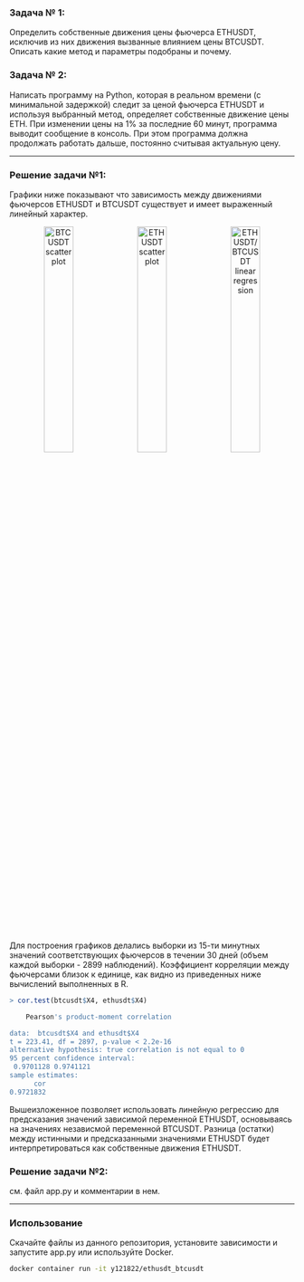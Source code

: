 ### Задача № 1:
Определить собственные движения цены фьючерса ETHUSDT, исключив из них движения вызванные 
влиянием цены BTCUSDT. Описать какие метод и параметры подобраны и почему.

### Задача № 2:
Написать программу на Python, которая в реальном времени (с минимальной задержкой) следит за 
ценой фьючерса ETHUSDT и используя выбранный метод, определяет собственные движение цены ETH. 
При изменении цены на 1% за последние 60 минут, программа выводит сообщение в консоль. 
При этом программа должна продолжать работать дальше, постоянно считывая актуальную цену.

----

### Решение задачи №1:
Графики ниже показывают что зависимость между движениями фьючерсов ETHUSDT и BTCUSDT существует
и имеет выраженный линейный характер. 

<p float="left" align="center">
    <img src="https://d19ehgb5eebwoa.cloudfront.net/BTCUSDT_plot2.png" alt="BTCUSDT scatter plot" width="32%">
    <img src="https://d19ehgb5eebwoa.cloudfront.net/ETHUSDT_plot2.png" alt="ETHUSDT scatter plot" width="32%">
    <img src="https://d19ehgb5eebwoa.cloudfront.net/ETHUSDT_BTCUSDT2.png" alt="ETHUSDT/BTCUSDT linear regression" width="32%">
</p>

Для построения графиков делались выборки из 15-ти минутных значений соответствующих фьючерсов
в течении 30 дней (объем каждой выборки - 2899 наблюдений). Коэффициент корреляции между
фьючерсами близок к единице, как видно из приведенных ниже вычислений выполненных в R.

```R
> cor.test(btcusdt$X4, ethusdt$X4)

	Pearson's product-moment correlation

data:  btcusdt$X4 and ethusdt$X4
t = 223.41, df = 2897, p-value < 2.2e-16
alternative hypothesis: true correlation is not equal to 0
95 percent confidence interval:
 0.9701128 0.9741121
sample estimates:
      cor 
0.9721832
```
Вышеизложенное позволяет использовать линейную регрессию для предсказания значений зависимой
переменной ETHUSDT, основываясь на значениях независмой переменной BTCUSDT.
Разница (остатки) между истинными и предсказанными значениями ETHUSDT будет интерпретироваться
как собственные движения ETHUSDT.

### Решение задачи №2:
см. файл app.py и комментарии в нем.

----

### Использование
Скачайте файлы из данного репозитория, установите зависимости и запустите app.py или используйте
Docker.
```bash
docker container run -it y121822/ethusdt_btcusdt
```

